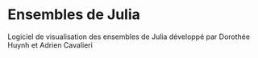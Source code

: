 # Ensembles de Julia
Logiciel de visualisation des ensembles de Julia développé par Dorothée Huynh et Adrien Cavalieri